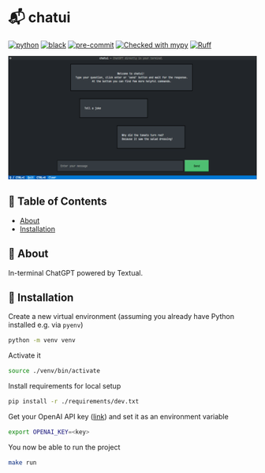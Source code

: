 # 📬 chatui

[![python](https://img.shields.io/static/v1?label=python&message=3.11&color=informational&logo=python&logoColor=white)](https://www.python.org/)
[![black](https://img.shields.io/badge/code%20style-black-000000.svg)](https://github.com/python/black)
[![pre-commit](https://img.shields.io/badge/pre--commit-enabled-brightgreen?logo=pre-commit&logoColor=white)](https://github.com/pre-commit/pre-commit)
[![Checked with mypy](https://www.mypy-lang.org/static/mypy_badge.svg)](https://mypy-lang.org/)
[![Ruff](https://img.shields.io/endpoint?url=https://raw.githubusercontent.com/charliermarsh/ruff/main/assets/badge/v0.json)](https://github.com/charliermarsh/ruff)

![chatui cover](.github/static/chatui.png)

## 📝 Table of Contents

- [About](#about)
- [Installation](#installation)

## 📖 About <a name = "about"></a>

In-terminal ChatGPT powered by Textual.

## 💾 Installation <a name = "installation"></a>

Create a new virtual environment (assuming you already have Python installed e.g. via `pyenv`)

```bash
python -m venv venv
```

Activate it

```bash
source ./venv/bin/activate
```

Install requirements for local setup

```bash
pip install -r ./requirements/dev.txt
```

Get your OpenAI API key ([link](https://platform.openai.com/account/api-keys)) and set it as an environment variable

```bash
export OPENAI_KEY=<key>
```

You now be able to run the project

```bash
make run
```
